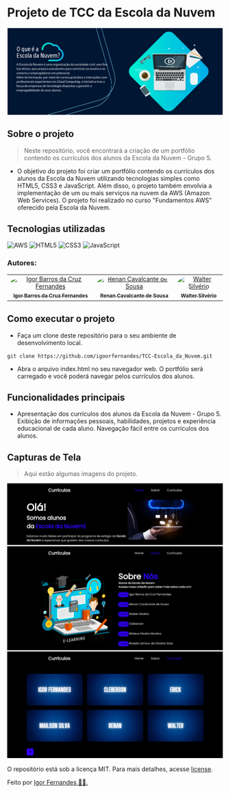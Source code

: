 # Projeto de TCC da Escola da Nuvem

![escola-da-nuvem](images/escola-da-nuvem.png)

## Sobre o projeto
> Neste repositório, você encontrará a criação de um portfólio contendo os currículos dos alunos da Escola da Nuvem - Grupo 5.

* O objetivo do projeto foi criar um portfólio contendo os currículos dos alunos da Escola da Nuvem utilizando tecnologias simples como HTML5, CSS3 e JavaScript. Além disso, o projeto também envolvia a implementação de um ou mais serviços na nuvem da AWS (Amazon Web Services). O projeto foi realizado no curso "Fundamentos AWS" oferecido pela Escola da Nuvem.

## Tecnologias utilizadas
![AWS](https://img.shields.io/badge/AWS-%23FF9900.svg?style=for-the-badge&logo=amazon-aws&logoColor=white)
![HTML5](https://img.shields.io/badge/html5-%23E34F26.svg?style=for-the-badge&logo=html5&logoColor=white)
![CSS3](https://img.shields.io/badge/css3-%231572B6.svg?style=for-the-badge&logo=css3&logoColor=white)
![JavaScript](https://img.shields.io/badge/javascript-%23323330.svg?style=for-the-badge&logo=javascript&logoColor=%23F7DF1E)

### Autores:
<table>
<tr>
<td align="center"><a href="https://github.com/igoorfernandes"><img style="border-radius: 50%;" src="https://github.com/igoorfernandes.png" width="100px;" alt="Igor Barros da Cruz Fernandes"/><br /><sub><b>Igor Barros da Cruz Fernandes</b></sub></a><br/></td>
<td align="center"><a href="https://github.com/renanrcs"><img style="border-radius: 50%;" src="https://github.com/renanrcs.png" width="100px;" alt="Renan Cavalcante de Sousa"/><br /><sub><b>Renan Cavalcante de Sousa</b></sub></a><br/></td>
<td align="center"><a href="https://github.com/Waltersilverio23"><img style="border-radius: 50%;" src="https://github.com/Waltersilverio23.png" width="100px;" alt="Walter Silvério"/><br /><sub><b>Walter Silvério</b></sub></a><br/></td>
</table>


## Como executar o projeto
* Faça um clone deste repositório para o seu ambiente de desenvolvimento local.
```
git clone https://github.com/igoorfernandes/TCC-Escola_da_Nuvem.git
```
* Abra o arquivo index.html no seu navegador web.
O portfólio será carregado e você poderá navegar pelos currículos dos alunos.


## Funcionalidades principais
* Apresentação dos currículos dos alunos da Escola da Nuvem - Grupo 5.
Exibição de informações pessoais, habilidades, projetos e experiência educacional de cada aluno.
Navegação fácil entre os currículos dos alunos.

## Capturas de Tela
> Aqui estão algumas imagens do projeto. 

![head](images/head-site.png)
![mid](images/mid-site.png)
![tail](images/tail-site.png)

O repositório está sob a licença MIT. Para mais detalhes, acesse <a href="https://github.com/igoorfernandes/TCC-Escola_da_Nuvem/blob/main/LICENSE">license</a>.
<br>

Feito por <a href="https://github.com/igoorfernandes">Igor Fernandes 👨‍💻.</a>
<br>
